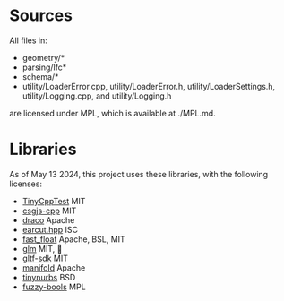 # Sources
All files in:
- geometry/*
- parsing/Ifc*
- schema/*
- utility/LoaderError.cpp, utility/LoaderError.h, utility/LoaderSettings.h, utility/Logging.cpp, and utility/Logging.h

are licensed under MPL, which is available at ./MPL.md.

# Libraries
As of May 13 2024, this project uses these libraries, with the following licenses:
- [TinyCppTest](https://github.com/kovacsv/TinyCppTest) MIT
- [csgjs-cpp](https://github.com/dabroz/csgjs-cpp) MIT
- [draco](https://github.com/google/draco) Apache
- [earcut.hpp](https://github.com/mapbox/earcut.hpp) ISC
- [fast_float](https://github.com/fastfloat/fast_float) Apache, BSL, MIT
- [glm](https://github.com/g-truc/glm) MIT, 🐰
- [gltf-sdk](https://github.com/microsoft/glTF-SDK) MIT
- [manifold](https://github.com/elalish/manifold) Apache
- [tinynurbs](https://github.com/pradeep-pyro/tinynurbs) BSD
- [fuzzy-bools](https://github.com/tomvandig/fuzzy-bools) MPL
